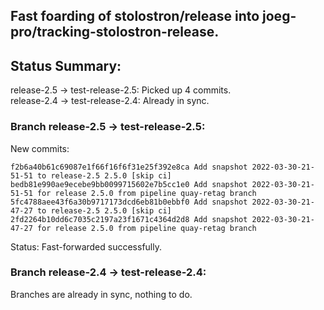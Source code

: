 ## Fast foarding of stolostron/release into joeg-pro/tracking-stolostron-release.

## Status Summary:

release-2.5 -> test-release-2.5: Picked up 4 commits.  
release-2.4 -> test-release-2.4: Already in sync.  

### Branch release-2.5 -> test-release-2.5:

New commits:

```
f2b6a40b61c69087e1f66f16f6f31e25f392e8ca Add snapshot 2022-03-30-21-51-51 to release-2.5 2.5.0 [skip ci]
bedb81e990ae9ecebe9bb0099715602e7b5cc1e0 Add snapshot 2022-03-30-21-51-51 for release 2.5.0 from pipeline quay-retag branch
5fc4788aee43f6a30b9717173dcd6eb81b0ebbf0 Add snapshot 2022-03-30-21-47-27 to release-2.5 2.5.0 [skip ci]
2fd2264b10dd6c7035c2197a23f1671c4364d2d8 Add snapshot 2022-03-30-21-47-27 for release 2.5.0 from pipeline quay-retag branch
```

Status: Fast-forwarded successfully.

### Branch release-2.4 -> test-release-2.4:

Branches are already in sync, nothing to do.
